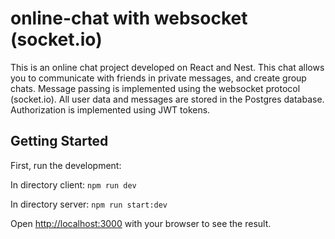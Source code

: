 # online-chat with websocket (socket.io)

This is an online chat project developed on React and Nest. This chat allows you to communicate with friends in private messages, and create group chats.
Message passing is implemented using the websocket protocol (socket.io). All user data and messages are stored in the Postgres database. Authorization is implemented using JWT tokens.

## Getting Started

First, run the development:

In directory client: `npm run dev`

In directory server: `npm run start:dev`

Open [http://localhost:3000](http://localhost:3000) with your browser to see the result.

